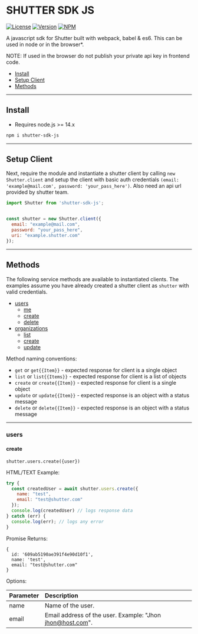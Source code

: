 # SHUTTER SDK JS

[![License](https://img.shields.io/github/license/Councilbox/shutter-sdk-js)]()
[![Version](https://img.shields.io/github/package-json/v/Councilbox/shutter-sdk-js)]()
[![NPM](https://img.shields.io/npm/v/shutter-sdk-js)]()

A javascript sdk for Shutter built with webpack, babel & es6. This can be used in node or in the browser*.

NOTE: If used in the browser do not publish your private api key in frontend code.

  - [Install](#install)
  - [Setup Client](#setup-client)
  - [Methods](#methods)

----

## Install

- Requires node.js >= 14.x

```sh
npm i shutter-sdk-js
```
----

## Setup Client

Next, require the module and instantiate a shutter client by calling `new Shutter.client` and setup the client with basic auth credentials `(email: 'example@mail.com', password: 'your_pass_here')`. Also need an api url provided by shutter team.

```js
import Shutter from 'shutter-sdk-js';


const shutter = new Shutter.client({
  email: "example@mail.com",
  password: "your_pass_here",
  uri: "example.shutter.com"
});
```

----

## Methods

The following service methods are available to instantiated clients. The examples assume you have already created a shutter client as `shutter` with valid credentials.
  - [users](#users)
    - [me](#me)
    - [create](#create)
    - [delete](#delete)
  - [organizations](#domains)
    - [list](#list)
    - [create](#create-1)
    - [update](#update)

Method naming conventions:
- `get` or `get{{Item}}` - expected response for client is a single object
- `list` or `list{{Items}}` - expected response for client is a list of objects
- `create` or `create{{Item}}` - expected response for client is a single object
- `update` or `update{{Item}}` - expected response is an object with a status message
- `delete` or `delete{{Item}}` - expected response is an object with a status message

----

### users

#### create

`shutter.users.create({user})`

HTML/TEXT Example:

```js
try {
  const createdUser = await shutter.users.create({
    name: "test",
    email: "test@shutter.com"
  });
  console.log(createdUser) // logs response data
} catch (err) {
  console.log(err); // logs any error
}
```

Promise Returns:

```
{
  id: '609ab5190ae391f4e90d10f1',
  name: 'test',
  email: "test@shutter.com"
}
```

Options:

Parameter         | Description
:---------------- | :---------------------------------------------------------------------------------------------------------------------------------------------------------------------------------------
name              | Name of the user.
email             | Email address of the user. Example: "Jhon <jhon@host.com>".

